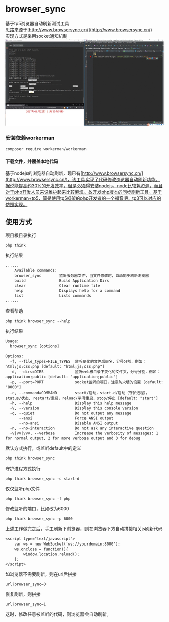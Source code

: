 # browser_sync
基于tp5浏览器自动刷新测试工具  
思路来源于[http://www.browsersync.cn/](http://www.browsersync.cn/)  
实现方式是采用socket通知机制  
![image](https://github.com/skj198568/images/raw/master/browser_sync/browser_sync.gif)
### 安装依赖workerman
```
composer require workerman/workerman
```
#### 下载文件，并覆盖本地代码

基于nodejs的浏览器自动刷新，现已有[http://www.browsersync.cn/](http://www.browsersync.cn/)，该工具实现了代码修改浏览器自动刷新功能。据说能提高约30%的开发效率，但是必须得安装nodejs，node比较耗资源，而且对于php开发人员来说维护起来比较麻烦。故开发php版本的同步刷新工具。基于workerman+tp5，算是使用tp5框架的php开发者的一个福音吧，tp3可以对应的仿照实现。
## 使用方式
项目根目录执行  
```
php think
```  
执行结果
```  
......  
    Available commands:   
    browser_sync        监听服务器文件，当文件修改时，自动同步刷新浏览器
    build               Build Application Dirs
    clear               Clear runtime file
    help                Displays help for a command
    list                Lists commands
......
```
查看帮助
```
php think browser_sync --help
```
执行结果

```
Usage:
  browser_sync [options]

Options:
  -f, --file_types=FILE_TYPES  监听变化的文件后缀名，分号分割，例如：html;js;css;php [default: "html;js;css;php"]
  -d, --dirs=DIRS              监听web根目录下变化的文件夹，分号分割，例如：application;public [default: "application;public"]
  -p, --port=PORT              socket监听的端口，注意防火墙的设置 [default: "8000"]
  -c, --command=COMMAND        start/启动，start-d/启动（守护进程），status/状态, restart/重启，reload/平滑重启，stop/停止 [default: "start"]
  -h, --help                   Display this help message
  -V, --version                Display this console version
  -q, --quiet                  Do not output any message
      --ansi                   Force ANSI output
      --no-ansi                Disable ANSI output
  -n, --no-interaction         Do not ask any interactive question
  -v|vv|vvv, --verbose         Increase the verbosity of messages: 1 for normal output, 2 for more verbose output and 3 for debug
```  
默认方式执行，或监听default中的定义
```
php think browser_sync
```
守护进程方式执行

```
php think browser_sync -c start-d
```
仅仅监听php文件
```
php think browser_sync -f php
```
修改监听的端口，比如改为6000
```
php think browser_sync -p 6000
```
上述工作做完之后，手工刷新下浏览器，则在浏览器下方自动拼接相关js刷新代码
```
<script type="text/javascript">
    var ws = new WebSocket('ws://yourdomain:8000');
    ws.onclose = function(){
        window.location.reload();
    };
</script>
```
如浏览器不需要刷新，则在url后拼接
```
url?browser_sync=0
```
恢复刷新，则拼接
```
url?browser_sync=1
```
这时，修改任意被监听的代码，则浏览器会自动刷新。